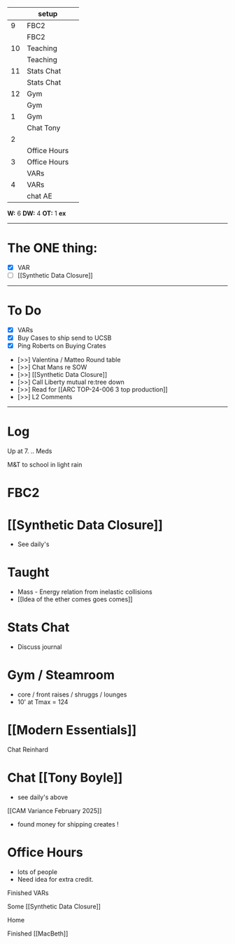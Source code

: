 
|     | setup        |     |
| --- | ------------ | --- |
| 9   | FBC2         |     |
|     | FBC2         |     |
| 10  | Teaching     |     |
|     | Teaching     |     |
| 11  | Stats Chat   |     |
|     | Stats Chat   |     |
| 12  | Gym          |     |
|     | Gym          |     |
| 1   | Gym          |     |
|     | Chat Tony    |     |
| 2   |              |     |
|     | Office Hours |     |
| 3   | Office Hours |     |
|     | VARs         |     |
| 4   | VARs         |     |
|     | chat AE      |     |

**W:** 6 
**DW:** 4
**OT:** 1
**ex** 

---
# The ONE thing: 
- [x] VAR
- [ ] [[Synthetic Data Closure]]

---
# To Do

- [x] VARs
- [x] Buy Cases to ship send to UCSB 
- [x] Ping Roberts on Buying Crates
- [>>] Valentina / Matteo Round table
- [>>]  Chat Mans re SOW
- [>>]  [[Synthetic Data Closure]]
- [>>] Call Liberty mutual re:tree down
- [>>] Read for [[ARC TOP-24-006 3 top production]]
- [>>] L2 Comments

---

# Log

Up at 7. .. Meds

M&T to school in light rain

# FBC2


# [[Synthetic Data Closure]]
- See daily's

# Taught 
- Mass - Energy relation from inelastic collisions  
- [[Idea of the ether comes goes comes]]

# Stats Chat
- Discuss journal 

# Gym / Steamroom
- core / front raises / shruggs / lounges 
- 10' at Tmax = 124 

# [[Modern Essentials]]


Chat Reinhard 

# Chat [[Tony Boyle]]
- see daily's above

[[CAM Variance February 2025]]
- found money for shipping creates !

# Office Hours
- lots of people
- Need idea for extra credit. 

Finished VARs

Some [[Synthetic Data Closure]]

Home 

Finished [[MacBeth]]
